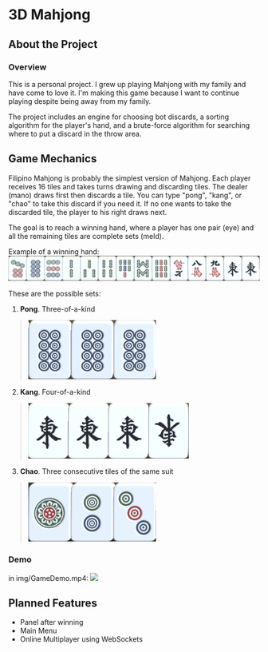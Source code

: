 # 3D Mahjong

## About the Project
### Overview
This is a personal project. I grew up playing Mahjong with my family and have come to love it. I'm making this game because I want to continue playing despite being away from my family.

The project includes an engine for choosing bot discards, a sorting algorithm for the player's hand, and a brute-force algorithm for searching where to put a discard in the throw area.

## Game Mechanics
Filipino Mahjong is probably the simplest version of Mahjong. Each player receives 16 tiles and takes turns drawing and discarding tiles. The dealer (mano) draws first then discards a tile. You can type "pong", "kang", or "chao" to take this discard if you need it. If no one wants to take the discarded tile, the player to his right draws next.

The goal is to reach a winning hand, where a player has one pair (eye) and all the remaining tiles are complete sets (meld).

Example of a winning hand:
![](img/winning_hand.png)

These are the possible sets:
1. **Pong**. Three-of-a-kind
> ![](img/pong.png)
2. **Kang**. Four-of-a-kind
> ![](img/kang.png)
3. **Chao**. Three consecutive tiles of the same suit
> ![](img/chao.png)

### Demo
in img/GameDemo.mp4:
[![](https://markdown-videos-api.jorgenkh.no/youtube/{nyIvG7ZsaV0})](https://youtu.be/{nyIvG7ZsaV0})

## Planned Features
+ Panel after winning
+ Main Menu
+ Online Multiplayer using WebSockets

